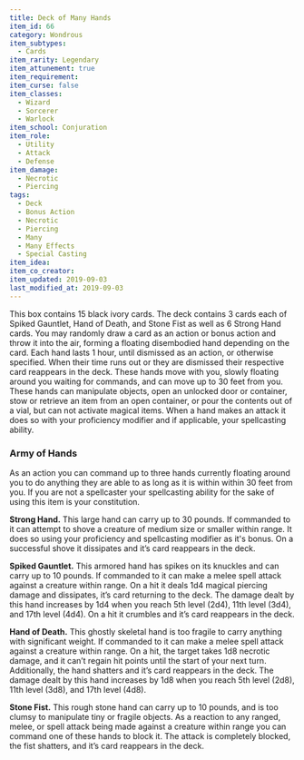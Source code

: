 ```yaml
---
title: Deck of Many Hands
item_id: 66
category: Wondrous
item_subtypes:
  - Cards
item_rarity: Legendary
item_attunement: true
item_requirement:
item_curse: false
item_classes:
  - Wizard
  - Sorcerer
  - Warlock
item_school: Conjuration
item_role:
  - Utility
  - Attack
  - Defense
item_damage:
  - Necrotic
  - Piercing
tags:
  - Deck
  - Bonus Action
  - Necrotic
  - Piercing
  - Many
  - Many Effects
  - Special Casting
item_idea:
item_co_creator:
item_updated: 2019-09-03
last_modified_at: 2019-09-03
---
```


This box contains 15 black ivory cards. The deck contains 3 cards each of Spiked Gauntlet, Hand of Death, and Stone Fist as well as 6 Strong Hand cards.
You may randomly draw a card as an action or bonus action and throw it into the air, forming a floating disembodied hand depending on the card. Each hand lasts 1 hour, until dismissed as an action, or otherwise specified. When their time runs out or they are dismissed their respective card reappears in the deck. These hands move with you, slowly floating around you waiting for commands, and can move up to 30 feet from you. These hands can manipulate objects, open an unlocked door or container, stow or retrieve an item from an open container, or pour the contents out of a vial, but can not activate magical items. When a hand makes an attack it does so with your proficiency modifier and if applicable, your spellcasting ability.

<!--excerpt-->
### Army of Hands
As an action you can command up to three hands currently floating around you to do anything they are able to as long as it is within within 30 feet from you.
If you are not a spellcaster your spellcasting ability for the sake of using this item is your constitution.

**Strong Hand.** This large hand can carry up to 30 pounds.
If commanded to it can attempt to shove a creature of medium size or smaller within range. It does so using your proficiency and spellcasting modifier as it's bonus. On a successful shove it dissipates and it’s card reappears in the deck.

**Spiked Gauntlet.** This armored hand has spikes on its knuckles and can carry up to 10 pounds.
If commanded to it can make a melee spell attack against a creature within range. On a hit it deals 1d4 magical piercing damage and dissipates, it’s card returning to the deck.
The damage dealt by this hand increases by 1d4 when you reach 5th level (2d4), 11th level (3d4), and 17th level (4d4). On a hit it crumbles and it’s card reappears in the deck.

**Hand of Death.** This ghostly skeletal hand is too fragile to carry anything with significant weight.
If commanded to it can make a melee spell attack against a creature within range. On a hit, the target takes 1d8 necrotic damage, and it can’t regain hit points until the start of your next turn. Additionally, the hand shatters and it’s card reappears in the deck.
The damage dealt by this hand increases by 1d8 when you reach 5th level (2d8), 11th level (3d8), and 17th level (4d8).

**Stone Fist.** This rough stone hand can carry up to 10 pounds, and is too clumsy to manipulate tiny or fragile objects.
As a reaction to any ranged, melee, or spell attack being made against a creature within range you can command one of these hands to block it. The attack is completely blocked, the fist shatters, and it’s card reappears in the deck.
